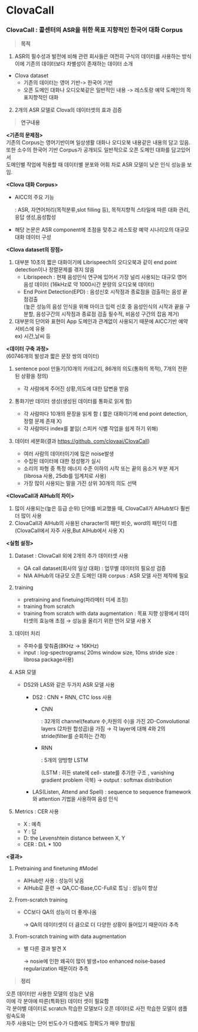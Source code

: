 # ClovaCall

### ClovaCall : 콜센터의 ASR을 위한 목표 지향적인 한국어 대화 Corpus

> **목적**
> 

1.  ASR의 필수성과 발전에 비해 관련 회사들은 여전히 구식의 데이터를 사용하는 방식이에 기존의 데이터보다 차별성이 존재하는 데이터 소개

- Clova dataset
    - 기존의 데이터는 영어 기반-> 한국어 기반
    - 오픈 도메인 대화나 오디오북같은 일반적인 내용 -> 레스토랑 예약 도메인의 목표지향적인 대화

2.  2개의 ASR 모델로 Clova의 데이터셋의 효과 검증

> **연구내용**
> 

**<기존의 문제점>**    
기존의 Corpus는 영어기반이며 일상생활 대화나 오디오북 내용같은 내용의 담고 있음.   
또한 소수의 한국어 기반 Corpus가 공개되도 일반적으로 오픈 도메인 대화를 담고있어서   
도메인별 작업에 적용할 때 데이터별 분포와 어휘 차로 ASR 모델이 낮은 인식 성능을 보임.   

**<Clova 대화 Corpus>**

- AICC의 주요 기능
    
    : ASR, 자연어처리(목적분류,slot filling 등), 목적지향적 스타일에 따른 대화 관리,응답 생성,음성합성
    
- 해당 논문은  ASR component에 초점을 맞추고 레스토랑 예약 시나리오의 대규모 대화 데이터 구성

**<Clova dataset의 장점>**

1. 대부분 10초의 짧은 대화이기에 Librispeech의 오디오북과 같이 end point detection이나 정렬문제를 겪지 않음   
    - Librispeech : 현재 음성인식 연구에 있어서 가장 널리 사용되는 대규모 영어 음성 데이터
                   (16kHz로 약 1000시간 분량의 오디오북 데이터)
    - End Point Detection(EPD) : 음성신호 시작점과 종료점을 검출하는 음성 끝점검출   
    (높은 성능의 음성 인식을 위해 마이크 입력 신호 중 음성인식의 시작과 끝을 구분할, 음성구간의 시작점과 종료점 검출 필수적, 비음성 구간의 잡음 제거)
2. 대부분의 단어와 표현이 App 도메인과 관계없이 사용되기 때문에 AICC기반 예약 서비스에 유용  
ex) 시간,날씨 등

**<데이터 구축 과정>**    
(60746개의 발성과 짧은 문장 쌍의 데이터)

1. sentence pool 만들기(10개의 카테고리, 86개의 의도(통화의 목적), 7개의 전환된 상황을 정의)
    - 각 사람에게 주어진 상황,의도에 대한 답변을 받음
  
2. 통화기반 데이터 생성(생성된 데이터를 통화로 읽게 함)
    - 각 사람마다 10개의 문장을 읽게 함 ( 짧은 대화이기에 end point detection,정렬 문제 존재 X)
    - 각 사람마다 index를 붙임( 스피커 식별 작업을 쉽게 하기 위해)

3. 데이터 세분화(결과 [https://github. com/clovaai/ClovaCall](https://github))
    - 여러 사람의 데이터이기에 많은 noise발생
    - 수집된 데이터에 대한 정성평가 실시
    - 소리의 파형 중 특정 에너지 수준 이하의 시작 또는 끝의 음소거 부분 제거
    (librosa 사용, 25db를 임계치로 사용)
    - 가장 많이 사용되는 말을 가진 상위 30개의 의도 선택
    

**<ClovaCall과 AIHub의 차이>**

1. 많이 사용되는(높은 등급 순위) 단어를 비교했을 때, ClovaCall가 AIHub보다 훨씬 더 많이 사용
2. ClovaCall과 AIHub의 사용된 character의 패턴 비슷, word의 패턴이 다름
   (ClovaCall에서 자주 사용,But AIHub에서 사용 X)

**<실험 설정>**

1. Dataset 
: ClovaCall 외에 2개의 추가 데이터셋 사용
    - QA call dataset(회사의 일상 대화) : 업무별 데이터의 필요성 검증
    - NIA AIHub의 대규모 오픈 도메인 대화 corpus : ASR 모델 사전 제작에 필요
2. training
    - pretraining and finetuing(파라메터 미세 조정)
    - training from scratch
    - training from scratch with data augmentation
      : 목표 지향 상황에서 데이터셋의 효능애 초점 
        → 성능을 올리기 위한 언어 모델 사용 X
    
3. 데이터 처리
    - 주파수를 맞춰줌(8KHz -> 16KHz)
    - input : log-spectrograms( 20ms window size, 10ms stride size : librosa package사용)
4. ASR 모델
    - DS2와 LAS와 같은 두가지 ASR 모델 사용
        - DS2 : CNN + RNN, CTC loss 사용
            - CNN
                
                : 32개의 channel(feature 수,차원의 수)을 가진 2D-Convolutional layers (2차원 합성곱)을 가짐
                   → 각 layer에 대해 4와 2의 stride(filter를 순회하는 간격)
                
            - RNN
                
                : 5개의 양방향 LSTM
                
                (LSTM : 히든 state에 cell- state를 추가한 구조 , vanishing gradient problem 극복)
                → output : softmax distribution
                
            
        - LAS(Listen, Attend and Spell) : sequence to sequence framework와 attention 기법을 사용하여 음성 인식
        
5. Metrics : CER 사용
    - X : 예측
    - Y : 답
    - D: the Levenshtein distance between X, Y
    - CER : D/L * 100

**<결과>**

1. Pretraining and finetuning
#Model
    - AIHub만 사용 : 성능이 낮음
    - AIHub로 훈련 → QA,CC-Base,CC-Full로 튜닝 : 성능이 향상
2. From-scratch training
    - CC보다 QA의 성능이 더 좋게나옴
        
        → QA의 데이터셋이 더 큼으로 더 다양한 상황이 들어있기 때문이라 추측
        
3. From-scratch training with data augmentation
    - 별 다른 결과 발견 X
        
        → nosie에 인한 왜곡이 많이 발생+too enhanced noise-based regularization 때문이라 추측
        

> **정리**
> 

오픈 데이터만 사용한 모델의 성능은 낮음  
이에 각 분야에 따른(특화된) 데이터 셋이 필요함  
각 분야별 데이터로 scratch 학습한 모델보다 오픈 데이터로 사전 학습한 모델이 샘플링속도와  
자주 사용되는 단어 빈도수가 다름에도 정확도가 매우 향상됨  

